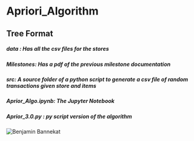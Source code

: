 # Apriori_Algorithm

## Tree Format
##### data : Has all the csv files for the stores
##### Milestones: Has a pdf of the previous milestone documentation
##### src: A source folder of a python script to generate a csv file of random transactions given store and items
##### Aprior_Algo.ipynb: The Jupyter Notebook
##### Aprior_3.0.py : py script version of the algorithm
![Benjamin Bannekat](https://octodex.github.com/images/bannekat.png)





